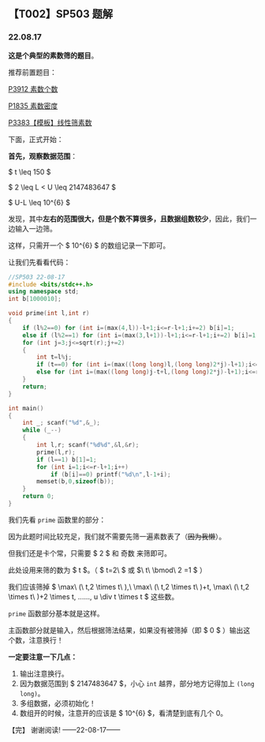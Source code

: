 <head>
    <script src="https://cdn.mathjax.org/mathjax/latest/MathJax.js?config=TeX-AMS-MML_HTMLorMML" type="text/javascript"></script>
    <script type="text/x-mathjax-config">
        MathJax.Hub.Config({
            tex2jax: {
            skipTags: ['script', 'noscript', 'style', 'textarea', 'pre'],
            inlineMath: [['$','$']]
            }
        });
    </script>
</head>

## 【T002】SP503 题解
### 22.08.17

**这是个典型的素数筛的题目**。

推荐前置题目：

[P3912 素数个数](https://www.luogu.com.cn/problem/P3912)

[P1835 素数密度](https://www.luogu.com.cn/problem/P1835)

[P3383【模板】线性筛素数](https://www.luogu.com.cn/problem/P3383)

下面，正式开始：

**首先，观察数据范围**：

$ t \leq 150 $ 

$ 2 \leq L < U \leq 2147483647 $ 

$ U-L \leq 10^{6} $

发现，其中**左右的范围很大，但是个数不算很多，且数据组数较少**，因此，我们一边输入一边筛。

这样，只需开一个 $ 10^{6} $ 的数组记录一下即可。

让我们先看看代码：

```cpp
//SP503 22-08-17
#include <bits/stdc++.h>
using namespace std;
int b[1000010];

void prime(int l,int r)
{
	if (l%2==0) for (int i=(max(4,l))-l+1;i<=r-l+1;i+=2) b[i]=1;
	else if (l%2==1) for (int i=(max(3,l+1))-l+1;i<=r-l+1;i+=2) b[i]=1;
	for (int j=3;j<=sqrt(r);j+=2)
	{
		int t=l%j;
		if (t==0) for (int i=(max((long long)l,(long long)2*j)-l+1);i<=r-l+1;i+=j) b[i]=1;
		else for (int i=(max((long long)j-t+l,(long long)2*j)-l+1);i<=r-l+1;i+=j) b[i]=1;
	}
	return;
}

int main() 
{
	int _; scanf("%d",&_);
	while (_--)
	{
		int l,r; scanf("%d%d",&l,&r);
		prime(l,r);
		if (l==1) b[1]=1;
		for (int i=1;i<=r-l+1;i++)
			if (b[i]==0) printf("%d\n",l-1+i);
		memset(b,0,sizeof(b));
	}
	return 0;
}  
```

我们先看 ```prime``` 函数里的部分：

因为此题时间比较充足，我们就不需要先筛一遍素数表了（~~因为我懒~~）。

但我们还是卡个常，只需要 $ 2 $ 和 奇数 来筛即可。

此处设用来筛的数为 $ t $。（ $ t=2\ $ 或 $\ t\ \bmod\ 2 =1 $ ）

我们应该筛掉 $ \max\ (\ t,2 \times t\ ),\ \max\ (\ t,2 \times t\ )+t, \max\ (\ t,2 \times t\ )+2 \times t, ......, u \div t \times t $ 这些数。

```prime``` 函数部分基本就是这样。

主函数部分就是输入，然后根据筛法结果，如果没有被筛掉（即 $ 0 $ ）输出这个数，注意换行！

**一定要注意一下几点：**

1. 输出注意换行。
2. 因为数据范围到 $ 2147483647 $，小心 ```int``` 越界，部分地方记得加上 ```(long long)```。
3. 多组数据，必须初始化！
4. 数组开的时候，注意开的应该是 $ 10^{6} $，看清楚到底有几个 0。

【完】 谢谢阅读! ——22-08-17——
